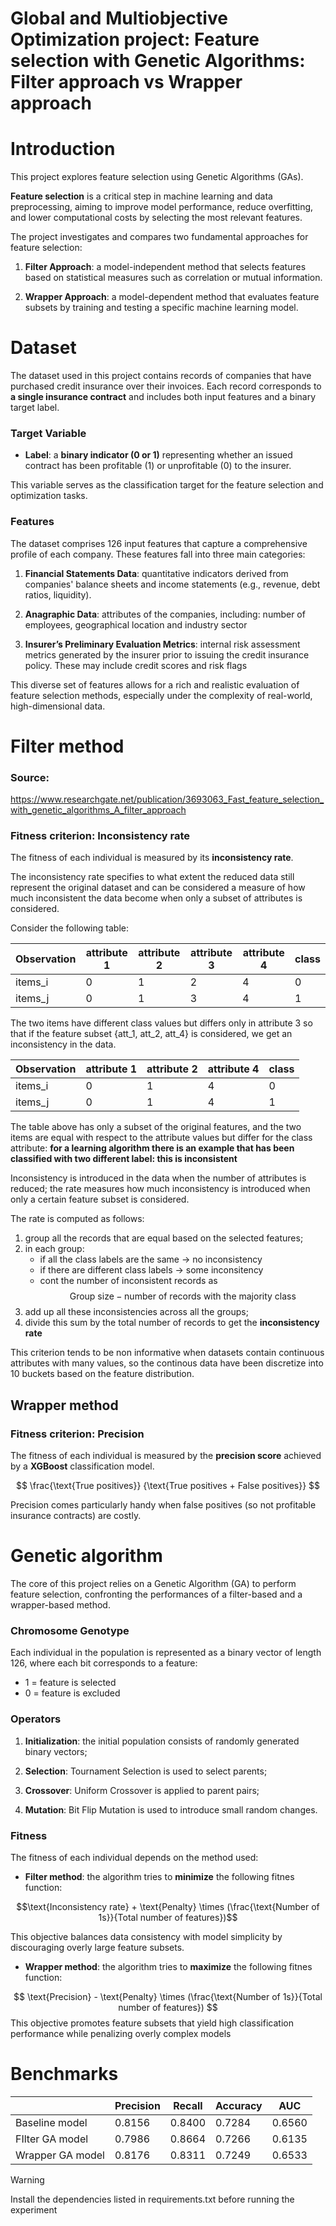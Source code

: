 # Global and Multiobjective Optimization project: Feature selection with Genetic Algorithms: Filter approach vs Wrapper approach

# Introduction

This project explores feature selection using Genetic Algorithms (GAs). 

**Feature selection** is a critical step in machine learning and data preprocessing, aiming to improve model performance, reduce overfitting, and lower computational costs by selecting the most relevant features.

The project investigates and compares two fundamental approaches for feature selection:

1. **Filter Approach**: a model-independent method that selects features based on statistical measures such as correlation or mutual information.

2. **Wrapper Approach**: a model-dependent method that evaluates feature subsets by training and testing a specific machine learning model.

# Dataset  

The dataset used in this project contains records of companies that have purchased credit insurance over their invoices. Each record corresponds to **a single insurance contract** and includes both input features and a binary target label.

### Target Variable

- **Label**: a **binary indicator (0 or 1)** representing whether an issued contract has been profitable (1) or unprofitable (0) to the insurer.

This variable serves as the classification target for the feature selection and optimization tasks.

### Features

The dataset comprises 126 input features that capture a comprehensive profile of each company. These features fall into three main categories:

1. **Financial Statements Data**: quantitative indicators derived from companies' balance sheets and income statements (e.g., revenue, debt ratios, liquidity).

2. **Anagraphic Data**: attributes of the companies, including: number of employees, geographical location and industry sector 

3. **Insurer’s Preliminary Evaluation Metrics**: internal risk assessment metrics generated by the insurer prior to issuing the credit insurance policy. These may include credit scores and risk flags

This diverse set of features allows for a rich and realistic evaluation of feature selection methods, especially under the complexity of real-world, high-dimensional data.

# Filter method

### Source: 
https://www.researchgate.net/publication/3693063_Fast_feature_selection_with_genetic_algorithms_A_filter_approach 

### Fitness criterion: Inconsistency rate 

The fitness of each individual is measured by its **inconsistency rate**.

The inconsistency rate specifies to what extent the reduced data still represent the original dataset and can be considered a measure of how much inconsistent the data become when only a subset of attributes is considered. 

Consider the following table: 

| Observation  | attribute 1 | attribute 2 | attribute 3 | attribute 4| class | 
|----------    |----------   | ----------  | ----------  |----------  |-------|
| items_i      |   0          |   1          | 2           |     4    |0|
| items_j      |   0          |   1          | 3           |     4    | 1|

The two items have different class values but differs only in attribute 3 so that if the feature subset {att_1, att_2, att_4} is considered, we get an inconsistency in the data. 


| Observation  | attribute 1 | attribute 2 | attribute 4| class | 
|----------    |----------   | ----------  |----------  |-------|
| items_i      |   0          |   1          |      4    |0      |
| items_j      |   0          |   1          |      4    | 1     |

The table above has only a subset of the original features, and the two items are equal with respect to the attribute values but differ for the class attribute: **for a learning algorithm there is an example that has been classified with two different label: this is inconsistent** 

Inconsistency is introduced in the data when the number
of attributes is reduced; the rate measures how much inconsistency is introduced when only a certain feature subset is considered. 

The rate is computed as follows: 
1. group all the records that are equal based on the selected features; 
2. in each group: 
    - if all the class labels are the same $\rightarrow$ no inconsistency
    - if there are different class labels $\rightarrow$ some inconsitency 
    - cont the number of inconsistent records as 
    $$ \text{Group size} - \text{number of records with the majority class}$$
3. add up all these inconsistencies across all the groups; 
4. divide this sum by the total number of records to get the **inconsistency rate** 

This criterion tends to be non informative when datasets contain continuous attributes with many values, so the continous data have been discretize into 10 buckets based on the feature distribution. 

## Wrapper method 

### Fitness criterion: Precision 

The fitness of each individual is measured by the **precision score** achieved by a **XGBoost** classification model. 

$$ \frac{\text{True positives}} {\text{True positives + False positives}} $$ 

Precision comes particularly handy when false positives (so not profitable insurance contracts) are costly. 


# Genetic algorithm 

The core of this project relies on a Genetic Algorithm (GA) to perform feature selection, confronting the performances of a filter-based and a wrapper-based method. 

### Chromosome Genotype 

Each individual in the population is represented as a binary vector of length 126, where each bit corresponds to a feature:
- 1 = feature is selected
- 0 = feature is excluded

### Operators 

1. **Initialization**: the initial population consists of randomly generated binary vectors;

2. **Selection**: Tournament Selection is used to select parents;

3. **Crossover**: Uniform Crossover is applied to parent pairs;

4. **Mutation**: Bit Flip Mutation is used to introduce small random changes.


### Fitness 

The fitness of each individual depends on the method used: 

- **Filter method**: the algorithm tries to **minimize** the following fitnes function:

$$\text{Inconsistency rate} + \text{Penalty} \times (\frac{\text{Number of 1s}}{Total number of features})$$

This objective balances data consistency with model simplicity by discouraging overly large feature subsets. 

- **Wrapper method**: the algorithm tries to **maximize** the following fitnes function: 

$$
\text{Precision} - \text{Penalty} \times (\frac{\text{Number of 1s}}{Total number of features})
$$
This objective promotes feature subsets that yield high classification performance while penalizing overly complex models

# Benchmarks

|                  | Precision    | Recall     | Accuracy   | AUC   | 
|----------        |----------    |----------  |----------  |-------|
| Baseline model   | 0.8156       |   0.8400   |  0.7284    |0.6560 |
| FIlter GA model  | 0.7986       |   0.8664   |  0.7266    |0.6135 |
| Wrapper GA model | 0.8176       |   0.8311   |  0.7249    |0.6533 |

> [!WARNING]  
> Install the dependencies listed in requirements.txt before running the experiment
